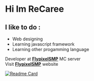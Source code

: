# Hi Im ReCaree

## I like to do :
* Web designing 
* Learning javascript framework
* Learning other progamming language

Developer at [**FlypixelSMP**](https://discord.gg/XVCGXEmEv3) MC server<br />
Visit [**FlypixelSMP**](https://recaree.github.io/flypixel.github.io/) website
<br />

[![Readme Card](https://github-readme-stats.vercel.app/api?username=ReCaree&show_icons=true&theme=tokyonight)](https://github.com/ReCaree)
